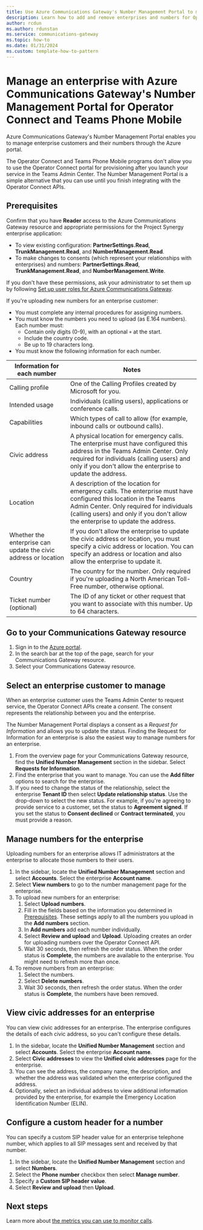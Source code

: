 ```yaml
---
title: Use Azure Communications Gateway's Number Management Portal to manage an enterprise
description: Learn how to add and remove enterprises and numbers for Operator Connect and Teams Phone Mobile with Azure Communication Gateway's Number Management Portal.
author: rcdun
ms.author: rdunstan
ms.service: communications-gateway
ms.topic: how-to
ms.date: 01/31/2024
ms.custom: template-how-to-pattern
---
```


# Manage an enterprise with Azure Communications Gateway's Number Management Portal for Operator Connect and Teams Phone Mobile

Azure Communications Gateway's Number Management Portal enables you to manage enterprise customers and their numbers through the Azure portal.

The Operator Connect and Teams Phone Mobile programs don't allow you to use the Operator Connect portal for provisioning after you launch your service in the Teams Admin Center. The Number Management Portal is a simple alternative that you can use until you finish integrating with the Operator Connect APIs.

## Prerequisites

Confirm that you have **Reader** access to the Azure Communications Gateway resource and appropriate permissions for the Project Synergy enterprise application:

<!-- Must be kept in sync with provision-user-roles.md - steps for understanding and configuring -->
* To view existing configuration: **PartnerSettings.Read**, **TrunkManagement.Read**, and **NumberManagement.Read**.
* To make changes to consents (which represent your relationships with enterprises) and numbers: **PartnerSettings.Read**, **TrunkManagement.Read**, and **NumberManagement.Write**.

If you don't have these permissions, ask your administrator to set them up by following [Set up user roles for Azure Communications Gateway](provision-user-roles.md).

If you're uploading new numbers for an enterprise customer:

* You must complete any internal procedures for assigning numbers.
* You must know the numbers you need to upload (as E.164 numbers). Each number must:
  * Contain only digits (0-9), with an optional `+` at the start.
  * Include the country code.
  * Be up to 19 characters long.
* You must know the following information for each number.

|Information for each number |Notes  |
|---------|---------|
|Calling profile |One of the Calling Profiles created by Microsoft for you.|
|Intended usage | Individuals (calling users), applications or conference calls.|
|Capabilities     |Which types of call to allow (for example, inbound calls or outbound calls).|
|Civic address | A physical location for emergency calls. The enterprise must have configured this address in the Teams Admin Center. Only required for individuals (calling users) and only if you don't allow the enterprise to update the address.|
|Location | A description of the location for emergency calls. The enterprise must have configured this location in the Teams Admin Center. Only required for individuals (calling users) and only if you don't allow the enterprise to update the address.|
|Whether the enterprise can update the civic address or location | If you don't allow the enterprise to update the civic address or location, you must specify a civic address or location. You can specify an address or location and also allow the enterprise to update it.|
|Country | The country for the number. Only required if you're uploading a North American Toll-Free number, otherwise optional.|
|Ticket number (optional) |The ID of any ticket or other request that you want to associate with this number. Up to 64 characters. |


## Go to your Communications Gateway resource

1. Sign in to the [Azure portal](https://azure.microsoft.com/).
1. In the search bar at the top of the page, search for your Communications Gateway resource.
1. Select your Communications Gateway resource.

## Select an enterprise customer to manage

When an enterprise customer uses the Teams Admin Center to request service, the Operator Connect APIs create a *consent*. The consent represents the relationship between you and the enterprise.

The Number Management Portal displays a consent as a *Request for Information* and allows you to update the status. Finding the Request for Information for an enterprise is also the easiest way to manage numbers for an enterprise.

1. From the overview page for your Communications Gateway resource, find the **Unified Number Management** section in the sidebar. Select **Requests for Information**.
1. Find the enterprise that you want to manage. You can use the **Add filter** options to search for the enterprise.
1. If you need to change the status of the relationship, select the enterprise **Tenant ID** then select **Update relationship status**. Use the drop-down to select the new status. For example, if you're agreeing to provide service to a customer, set the status to **Agreement signed**. If you set the status to **Consent declined** or **Contract terminated**, you must provide a reason.

## Manage numbers for the enterprise

Uploading numbers for an enterprise allows IT administrators at the enterprise to allocate those numbers to their users.

1. In the sidebar, locate the **Unified Number Management** section and select **Accounts**. Select the enterprise **Account name**.
1. Select **View numbers** to go to the number management page for the enterprise.
1. To upload new numbers for an enterprise:
    1. Select **Upload numbers**.
    1. Fill in the fields based on the information you determined in [Prerequisites](#prerequisites). These settings apply to all the numbers you upload in the **Add numbers** section.
    1. In **Add numbers** add each number individually.
    1. Select **Review and upload** and **Upload**. Uploading creates an order for uploading numbers over the Operator Connect API.
    1. Wait 30 seconds, then refresh the order status. When the order status is **Complete**, the numbers are available to the enterprise. You might need to refresh more than once.
1. To remove numbers from an enterprise:
    1. Select the numbers.
    1. Select **Delete numbers**.
    1. Wait 30 seconds, then refresh the order status. When the order status is **Complete**, the numbers have been removed.

## View civic addresses for an enterprise

You can view civic addresses for an enterprise. The enterprise configures the details of each civic address, so you can't configure these details.

1. In the sidebar, locate the **Unified Number Management** section and select **Accounts**. Select the enterprise **Account name**.
1. Select **Civic addresses** to view the **Unified civic addresses** page for the enterprise.
1. You can see the address, the company name, the description, and whether the address was validated when the enterprise configured the address.
1. Optionally, select an individual address to view additional information provided by the enterprise, for example the Emergency Location Identification Number (ELIN).

## Configure a custom header for a number

You can specify a custom SIP header value for an enterprise telephone number, which applies to all SIP messages sent and received by that number.

1. In the sidebar, locate the **Unified Number Management** section and select **Numbers**.
1. Select the **Phone number** checkbox then select **Manage number**.
1. Specify a **Custom SIP header value**.
1. Select **Review and upload** then **Upload**.

## Next steps

Learn more about [the metrics you can use to monitor calls](monitoring-azure-communications-gateway-data-reference.md).
